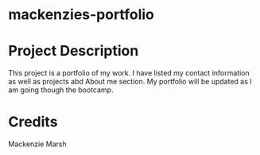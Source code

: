 # mackenzies-portfolio
# Project Description
This project is a portfolio of my work. I have listed my contact information as well as projects abd About me section. My portfolio will be updated as I am going though the bootcamp.
# Credits
Mackenzie Marsh

